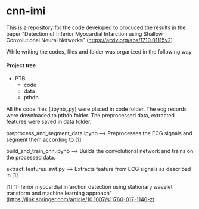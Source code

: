# cnn-imi
This is a repository for the code developed to produced the results in the paper "Detection of Inferior Myocardial Infarction using Shallow Convolutional Neural Networks" (https://arxiv.org/abs/1710.01115v2)

While writing the codes, files and folder was organized in the following way
     
#### Project tree
 * PTB
   * code
   * data
   * ptbdb
        
All the code files (.ipynb,.py) were placed in code folder. The ecg records were downloaded to ptbdb folder. The preprocessed data, extracted features were saved in data folder.

preprocess_and_segment_data.ipynb --> Preprocesses the ECG signals and segment them according to [1]

build_and_train_cnn.ipynb --> Builds the convolutional network and trains on the processed data.

extract_features_swt.py --> Extracts feature from ECG signals as described in [1]

[1] "Inferior myocardial infarction detection using stationary wavelet transform and machine learning approach" (https://link.springer.com/article/10.1007/s11760-017-1146-z)

